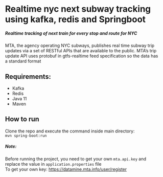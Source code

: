 # Realtime nyc next subway tracking using kafka, redis and Springboot
##### Realtime tracking of next train for every stop and route for NYC

MTA, the agency operating NYC subways, publishes real time subway trip updates via a set of RESTful APIs that are available to the public.
MTA’s trip update API uses protobuf in gtfs-realtime feed specification so the data has a standard format

## Requirements:
* Kafka
* Redis
* Java 11
* Maven

## How to run
Clone the repo and execute the command inside main directory: 
<br>`mvn spring-boot:run`</br>

##### Note: <br>
Before running the project, you need to get your own `mta.api.key` and replace the value in `application.properties` file
<br>To get your own key: https://datamine.mta.info/user/register